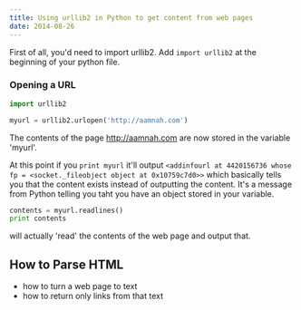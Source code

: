 ```yaml
---
title: Using urllib2 in Python to get content from web pages
date: 2014-08-26
---
```


First of all, you'd need to import urllib2. Add `import urllib2` at the beginning of your python file.

### Opening a URL

```python
import urllib2

myurl = urllib2.urlopen('http://aamnah.com')
```

The contents of the page http://aamnah.com are now stored in the variable 'myurl'.

At this point if you `print myurl` it'll output `<addinfourl at 4420156736 whose fp = <socket._fileobject object at 0x10759c7d0>>` which basically tells you that the content exists instead of outputting the content. It's a message from Python telling you taht you have an object stored in your variable.
	
```python
contents = myurl.readlines()
print contents
```

will actually 'read' the contents of the web page and output that.

How to Parse HTML
---

- how to turn a web page to text
- how to return only links from that text
